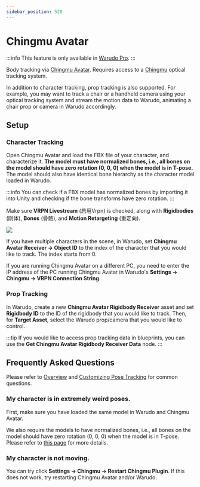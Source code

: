 ```yaml
---
sidebar_position: 520
---
```


# Chingmu Avatar

:::info
This feature is only available in [Warudo Pro](../pro).
:::

Body tracking via [Chingmu Avatar](https://www.chingmu.com/software/downloaddetail_7.shtml). Requires access to a [Chingmu](https://chingmu.com) optical tracking system.

In addition to character tracking, prop tracking is also supported. For example, you may want to track a chair or a handheld camera using your optical tracking system and stream the motion data to Warudo, animating a chair prop or camera in Warudo accordingly.

## Setup

### Character Tracking

Open Chingmu Avatar and load the FBX file of your character, and characterize it. **The model must have normalized bones, i.e., all bones on the model should have zero rotation (0, 0, 0) when the model is in T-pose.** The model should also have identical bone hierarchy as the character model loaded in Warudo.

:::info
You can check if a FBX model has normalized bones by importing it into Unity and checking if the bone transforms have zero rotation.
:::

Make sure **VRPN Livestream** (启用Vrpn) is checked, along with **Rigidbodies** (刚体), **Bones** (骨骼), and **Motion Retargeting** (重定向).

![](pathname:///doc-img/en-chingmu-1.png)

If you have multiple characters in the scene, in Warudo, set **Chingmu Avatar Receiver → Object ID** to the index of the character that you would like to track. The index starts from 0.

If you are running Chingmu Avatar on a different PC, you need to enter the IP address of the PC running Chingmu Avatar in Warudo's **Settings → Chingmu → VRPN Connection String**.

### Prop Tracking

In Warudo, create a new **Chingmu Avatar Rigidbody Receiver** asset and set **Rigidbody ID** to the ID of the rigidbody that you would like to track. Then, for **Target Asset**, select the Warudo prop/camera that you would like to control.

:::tip
If you would like to access prop tracking data in blueprints, you can use the **Get Chingmu Avatar Rigidbody Receiver Data** node.
:::

## Frequently Asked Questions

Please refer to [Overview](overview#FAQ) and [Customizing Pose Tracking](body-tracking#FAQ) for common questions.

### My character is in extremely weird poses.

First, make sure you have loaded the same model in Warudo and Chingmu Avatar.

We also require the models to have normalized bones,  i.e., all bones on the model should have zero rotation (0, 0, 0) when the model is in T-pose. Please refer to [this page](../misc/normalizing-model-bones) for more details.

### My character is not moving.

You can try click **Settings → Chingmu → Restart Chingmu Plugin**. If this does not work, try restarting Chingmu Avatar and/or Warudo.

